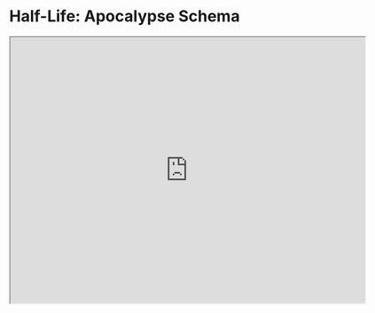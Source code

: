 
# Half-Life: Apocalypse Schema

<iframe src="https://www.google.com/maps/d/u/0/embed?mid=13MI8iPLMr8RFLCy3KXzDW62tBZb6Kzzw" width="640" height="480"></iframe>